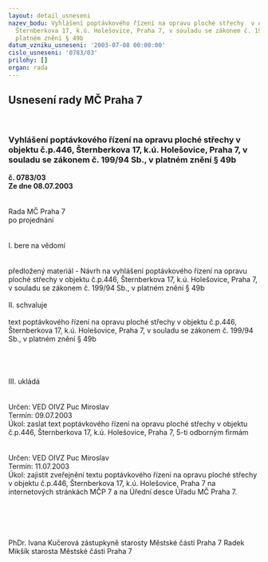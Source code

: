 ```yaml
---
layout: detail_usneseni
nazev_bodu: Vyhlášení poptávkového řízení na opravu ploché střechy  v objektu č.p.446,
  Šternberkova 17, k.ú. Holešovice, Praha 7, v souladu se zákonem č. 199/94 Sb., v
  platném znění § 49b
datum_vzniku_usneseni: '2003-07-08 00:00:00'
cislo_usneseni: '0783/03'
prilohy: []
organ: rada
---
```

<div id="ucUsn_pList" class="usn">
	<span><h2>Usnesení rady MČ Praha 7 </h2>
<br></span><div class="standBody">
<span><h3>Vyhlášení poptávkového řízení na opravu ploché střechy  v objektu č.p.446, Šternberkova 17, k.ú. Holešovice, Praha 7, v souladu se zákonem č. 199/94 Sb., v platném znění § 49b</h3></span><div class="center">
		<strong>č. 0783/03</strong><br>
	</div>
<div class="center">
		<strong>Ze dne 08.07.2003</strong><br><br>
	</div>
<br>Rada MČ Praha 7<br>po projednání<br><br><br>I.	bere na vědomí<br><br> <br>předložený materiál - Návrh na vyhlášení poptávkového řízení na opravu ploché střechy  v objektu č.p.446, Šternberkova 17,  k.ú. Holešovice, Praha 7, v souladu se zákonem č. 199/94 Sb., v platném znění § 49b<br><br>II.	schvaluje <br><br>text poptávkového řízení na opravu ploché střechy  v objektu č.p.446, Šternberkova 17, k.ú. Holešovice, Praha 7, v souladu se zákonem č. 199/94 Sb., v platném znění § 49b<br><br><br><br><br>III.	ukládá <br><br> <br>Určen:	VED OIVZ Puc Miroslav<br>Termín: 09.07.2003<br>Úkol:	zaslat text poptávkového řízení na opravu ploché střechy  v objektu č.p.446, Šternberkova 17,   k.ú. Holešovice, Praha 7,  5-ti odborným firmám<br> <br><br>Určen:	VED OIVZ Puc Miroslav<br>Termín: 11.07.2003<br>Úkol:	zajistit zveřejnění textu poptávkového řízení na opravu ploché střechy  v objektu č.p.446, Šternberkova 17,  k.ú. Holešovice, Praha 7 na internetových stránkách MČP 7 a na Úřední desce Úřadu MČ Praha 7.<br> <br><br><br> <br>	<br>PhDr. Ivana Kučerová zástupkyně starosty Městské části Praha 7	 Radek Mikšík starosta Městské části Praha 7<br>	<br><br>
</div>
</div>
